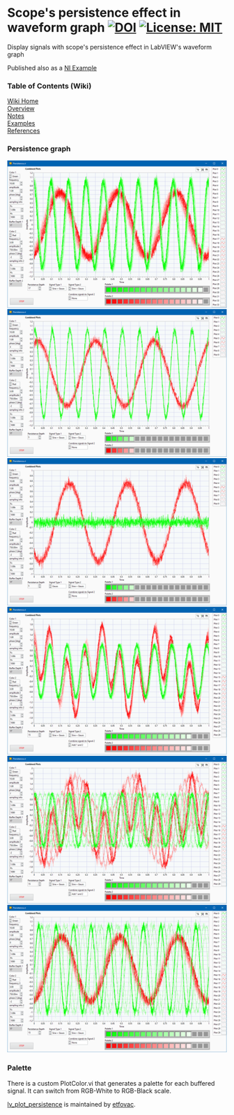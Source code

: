 # Scope's persistence effect in waveform graph [![DOI](https://zenodo.org/badge/390360300.svg)](https://zenodo.org/badge/latestdoi/390360300) [![License: MIT](https://img.shields.io/badge/License-MIT-blue.svg)](https://github.com/etfovac/lv_plot_persistence/blob/master/LICENSE) 

Display signals with scope's persistence effect in LabVIEW's waveform graph

Published also as a [NI Example](https://forums.ni.com/t5/Example-Code/Persistence-effect-in-waveform-graph/ta-p/4168343)

### Table of Contents (Wiki)
[Wiki Home](https://github.com/etfovac/lv_plot_persistence/wiki)  
[Overview](https://github.com/etfovac/lv_plot_persistence/wiki/Overview)  
[Notes](https://github.com/etfovac/lv_plot_persistence/wiki/Notes)  
[Examples](https://github.com/etfovac/lv_plot_persistence/wiki/Examples)  
[References](https://github.com/etfovac/lv_plot_persistence/wiki/References)  

### Persistence graph  
<img src="./graphics/2021-07-30_005900.png" alt="Persistence_FP">  
<img src="./graphics/2021-07-30_005906.png" alt="Persistence_FP">  
<img src="./graphics/2021-07-30_005937.png" alt="Persistence_FP">  
<img src="./graphics/2021-07-30_010029.png" alt="Persistence_FP">  
<img src="./graphics/2021-07-30_010201.png" alt="Persistence_FP">   
<img src="./graphics/2021-07-30_010242.png" alt="Persistence_FP">   

### Palette  
There is a custom PlotColor.vi that generates a palette for each buffered signal. 
It can switch from RGB-White to RGB-Black scale.

[lv_plot_persistence](https://github.com/etfovac/lv_plot_persistence) is maintained by [etfovac](https://github.com/etfovac).
